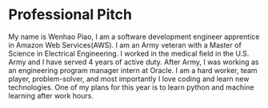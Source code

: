 # Professional Pitch

My name is Wenhao Piao, I am a software development engineer apprentice in Amazon Web Services(AWS). I am an Army veteran with a Master of Science in Electrical Engineering. I worked in the medical field in the U.S. Army and I have served 4 years of active duty. After Army, I was working as an engineering program manager intern at Oracle. I am a hard worker, team player, problem-solver, and most importantly I love coding and learn new technologies. One of my plans for this year is to learn python and machine learning after work hours.